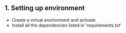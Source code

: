 ## 1. Setting up environment 
- Create a virtual environment and activate
- Install all the dependencies listed in 'requirements.txt'
